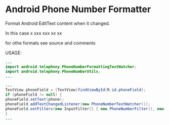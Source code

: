 Android Phone Number Formatter
==============================

Format Android EditText content when it changed.

In this case x xxx xxx xx xx

for othe formats see source and comments

USAGE:

```java
...
import android.telephony.PhoneNumberFormattingTextWatcher;
import android.telephony.PhoneNumberUtils;
...
```


```java
...
TextView phoneField = (TextView)findViewById(R.id.phoneField);
if (phoneField != null) {
phoneField.setText(phone);
phoneField.addTextChangedListener(new PhoneNumberTextWatcher());
phoneField.setFilters(new InputFilter[] { new PhoneNumberFilter(), new InputFilter.LengthFilter(15) });
}
...
```

